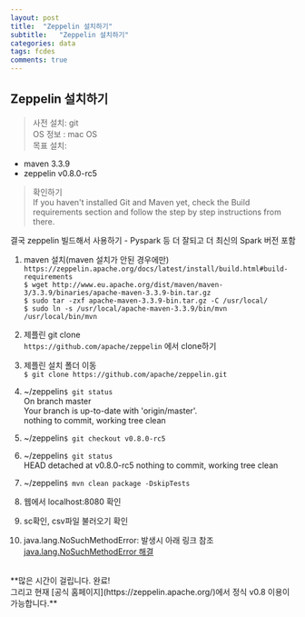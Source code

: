 ```yaml
---
layout: post
title:  "Zeppelin 설치하기"
subtitle:   "Zeppelin 설치하기"
categories: data
tags: fcdes
comments: true
---
```


## Zeppelin 설치하기

> 사전 설치: git <br>
 OS 정보 : mac OS <br>
 목표 설치: <br>
 - maven 3.3.9 <br>
 - zeppelin v0.8.0-rc5

> 확인하기 <br>
If you haven't installed Git and Maven yet, check the Build requirements section and follow the step by step instructions from there.

결국 zeppelin 빌드해서 사용하기 - Pyspark 등 더 잘되고 더 최신의 Spark 버전 포함


1. maven 설치(maven 설치가 안된 경우에만)
`https://zeppelin.apache.org/docs/latest/install/build.html#build-requirements`<br>
`$ wget http://www.eu.apache.org/dist/maven/maven-3/3.3.9/binaries/apache-maven-3.3.9-bin.tar.gz`<br>
`$ sudo tar -zxf apache-maven-3.3.9-bin.tar.gz -C /usr/local/`<br>
`$ sudo ln -s /usr/local/apache-maven-3.3.9/bin/mvn /usr/local/bin/mvn`

2. 제플린 git clone <br>
 `https://github.com/apache/zeppelin` 에서 clone하기

3. 제플린 설치 폴더 이동 <br>
 `$ git clone https://github.com/apache/zeppelin.git`


4. ~/zeppelin`$ git status` <br>
On branch master <br>
Your branch is up-to-date with 'origin/master'. <br>
nothing to commit, working tree clean <br>

5. ~/zeppelin`$ git checkout v0.8.0-rc5`


6. ~/zeppelin`$ git status`<br>
HEAD detached at v0.8.0-rc5
nothing to commit, working tree clean


7. ~/zeppelin`$ mvn clean package -DskipTests`

8. 웹에서 localhost:8080 확인

9. sc확인, csv파일 불러오기 확인

10. java.lang.NoSuchMethodError: 발생시 아래 링크 참조<br>
[java.lang.NoSuchMethodError 해결](https://twowinsh87.github.io/data/2018/08/01/error-zeppelin-NoSuchMethodError/)

<br>
**많은 시간이 걸립니다. 완료!<br>
그리고 현재 [공식 홈페이지](https://zeppelin.apache.org/)에서 정식 v0.8 이용이 가능합니다.**
